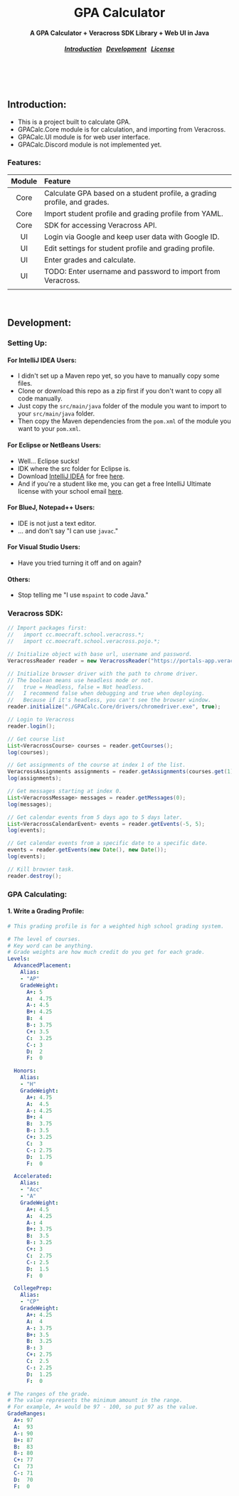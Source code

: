 <h1 align="center"><br><br>
  GPA Calculator
</h1>

<h4 align="center">
  A GPA Calculator + Veracross SDK Library + Web UI in Java
</h4>

<h5 align="center">
  <a href="#intro">Introduction</a>&nbsp;&nbsp;
  <a href="#development">Development</a>&nbsp;&nbsp;
  <a href="#license">License</a>
</h5><br><br><br>


<a name="intro"></a>
Introduction:
--------

* This is a project built to calculate GPA.
* GPACalc.Core module is for calculation, and importing from Veracross.
* GPACalc.UI module is for web user interface.
* GPACalc.Discord module is not implemented yet.

### Features:

| Module | Feature |
| :-: | :- |
| Core | Calculate GPA based on a student profile, a grading profile, and grades. |
| Core | Import student profile and grading profile from YAML. |
| Core | SDK for accessing Veracross API. |
| UI | Login via Google and keep user data with Google ID. |
| UI | Edit settings for student profile and grading profile. |
| UI | Enter grades and calculate. |
| UI | TODO: Enter username and password to import from Veracross. |
|  |  |

<br>

<a name="development"></a>
Development:
--------

### Setting Up:

#### For IntelliJ IDEA Users:

* I didn't set up a Maven repo yet, so you have to manually copy some files.
* Clone or download this repo as a zip first if you don't want to copy all code manually.
* Just copy the `src/main/java` folder of the module you want to import to your `src/main/java` folder.
* Then copy the Maven dependencies from the `pom.xml` of the module you want to your `pom.xml`.

#### For Eclipse or NetBeans Users:

* Well... Eclipse sucks!
* IDK where the src folder for Eclipse is. 
* Download [IntelliJ IDEA](https://www.jetbrains.com/idea/) for free [here](https://www.jetbrains.com/idea/download/).
* And if you're a student like me, you can get a free IntelliJ Ultimate license with your school email [here](https://www.jetbrains.com/student/).

#### For BlueJ, Notepad++ Users:

* IDE is not just a text editor.
* ... and don't say "I can use `javac`."

#### For Visual Studio Users:

* Have you tried turning it off and on again?

#### Others:

* Stop telling me "I use `mspaint` to code Java."

### Veracross SDK:

```java
// Import packages first:
//   import cc.moecraft.school.veracross.*;
//   import cc.moecraft.school.veracross.pojo.*;

// Initialize object with base url, username and password.
VeracrossReader reader = new VeracrossReader("https://portals-app.veracross.com/schoolname", "username", "password");

// Initialize browser driver with the path to chrome driver.
// The boolean means use headless mode or not.
//   true = Headless, false = Not headless.
//   I recommend false when debugging and true when deploying.
//   Because if it's headless, you can't see the browser window.
reader.initialize("./GPACalc.Core/drivers/chromedriver.exe", true);

// Login to Veracross
reader.login();

// Get course list
List<VeracrossCourse> courses = reader.getCourses();
log(courses);

// Get assignments of the course at index 1 of the list.
VeracrossAssignments assignments = reader.getAssignments(courses.get(1).getAssignmentsId());
log(assignments);

// Get messages starting at index 0.
List<VeracrossMessage> messages = reader.getMessages(0);
log(messages);

// Get calendar events from 5 days ago to 5 days later.
List<VeracrossCalendarEvent> events = reader.getEvents(-5, 5);
log(events);

// Get calendar events from a specific date to a specific date.
events = reader.getEvents(new Date(), new Date());
log(events);

// Kill browser task.
reader.destroy();
```

### GPA Calculating:

#### 1. Write a Grading Profile:

```yml
# This grading profile is for a weighted high school grading system.

# The level of courses.
# Key word can be anything.
# Grade weights are how much credit do you get for each grade.
Levels:
  AdvancedPlacement:
    Alias:
    - "AP"
    GradeWeight:
      A+: 5
      A:  4.75
      A-: 4.5
      B+: 4.25
      B:  4
      B-: 3.75
      C+: 3.5
      C:  3.25
      C-: 3
      D:  2
      F:  0

  Honors:
    Alias:
    - "H"
    GradeWeight:
      A+: 4.75
      A:  4.5
      A-: 4.25
      B+: 4
      B:  3.75
      B-: 3.5
      C+: 3.25
      C:  3
      C-: 2.75
      D:  1.75
      F:  0

  Accelerated:
    Alias:
    - "Acc"
    - "A"
    GradeWeight:
      A+: 4.5
      A:  4.25
      A-: 4
      B+: 3.75
      B:  3.5
      B-: 3.25
      C+: 3
      C:  2.75
      C-: 2.5
      D:  1.5
      F:  0

  CollegePrep:
    Alias:
    - "CP"
    GradeWeight:
      A+: 4.25
      A:  4
      A-: 3.75
      B+: 3.5
      B:  3.25
      B-: 3
      C+: 2.75
      C:  2.5
      C-: 2.25
      D:  1.25
      F:  0

# The ranges of the grade.
# The value represents the minimum amount in the range.
# For example, A+ would be 97 - 100, so put 97 as the value.
GradeRanges:
  A+: 97
  A:  93
  A-: 90
  B+: 87
  B:  83
  B-: 80
  C+: 77
  C:  73
  C-: 71
  D:  70
  F:  0
```
